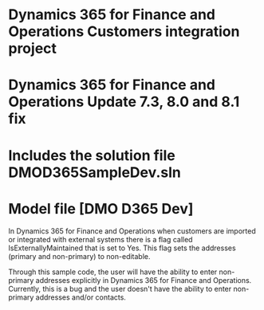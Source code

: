 # Dynamics 365 for Finance and Operations Customers integration project
# Dynamics 365 for Finance and Operations Update 7.3, 8.0 and 8.1 fix
# Includes the solution file DMOD365SampleDev.sln
# Model file [DMO D365 Dev]

In Dynamics 365 for Finance and Operations when customers are imported or integrated with external systems there is a flag 
called IsExternallyMaintained that is set to Yes. This flag sets the addresses (primary and non-primary) to non-editable. 

Through this sample code, the user will have the ability to enter non-primary addresses explicitly in Dynamics 365 for Finance and 
Operations. Currently, this is a bug and the user doesn't have the ability to enter non-primary addresses and/or contacts.  
